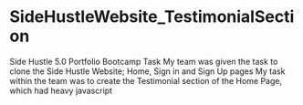# SideHustleWebsite_TestimonialSection
Side Hustle 5.0 Portfolio Bootcamp Task
My team was given the task to clone the Side Hustle Website; Home, Sign in and Sign Up pages
My task within the team was to create the Testimonial section of the Home Page, which had heavy javascript
